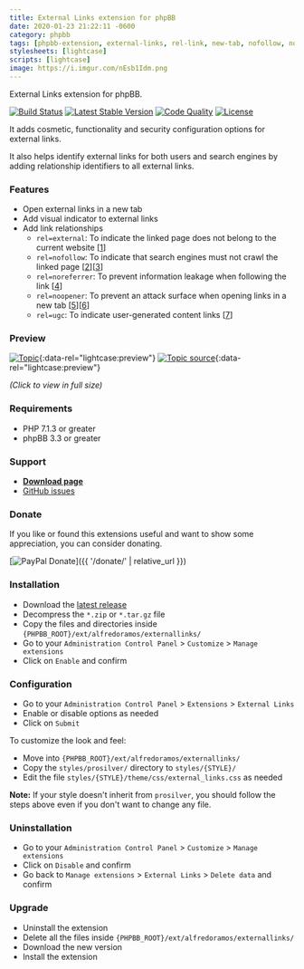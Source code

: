 ```yaml
---
title: External Links extension for phpBB
date: 2020-01-23 21:22:11 -0600
category: phpbb
tags: [phpbb-extension, external-links, rel-link, new-tab, nofollow, noreferrer, noopener, ugc]
stylesheets: [lightcase]
scripts: [lightcase]
image: https://i.imgur.com/nEsb1Idm.png
---
```

External Links extension for phpBB.

[![Build Status](https://img.shields.io/travis/com/AlfredoRamos/phpbb-ext-external-links.svg?style=flat-square)](https://travis-ci.com/AlfredoRamos/phpbb-ext-external-links)
[![Latest Stable Version](https://img.shields.io/github/tag/AlfredoRamos/phpbb-ext-external-links.svg?label=stable&style=flat-square)](https://github.com/AlfredoRamos/phpbb-ext-external-links/releases)
[![Code Quality](https://img.shields.io/codacy/grade/03ef9db9fa1d4f87a7d369f926e3b094.svg?style=flat-square)](https://app.codacy.com/app/AlfredoRamos/phpbb-ext-external-links)
[![License](https://img.shields.io/github/license/AlfredoRamos/phpbb-ext-external-links.svg?style=flat-square)](https://raw.githubusercontent.com/AlfredoRamos/phpbb-ext-external-links/master/license.txt)

It adds cosmetic, functionality and security configuration options for external links.

It also helps identify external links for both users and search engines by adding relationship identifiers to all external links.

<!-- more -->
### Features

- Open external links in a new tab
- Add visual indicator to external links
- Add link relationships
	- `rel=external`: To indicate the linked page does not belong to the current website [[1]]
	- `rel=nofollow`: To indicate that search engines must not crawl the linked page [[2]][[3]]
	- `rel=noreferrer`: To prevent information leakage when following the link [[4]]
	- `rel=noopener`: To prevent an attack surface when opening links in a new tab [[5]][[6]]
	- `rel=ugc`: To indicate user-generated content links [[7]]

[1]: https://html.spec.whatwg.org/multipage/links.html#link-type-external
[2]: https://html.spec.whatwg.org/multipage/links.html#link-type-nofollow
[3]: https://support.google.com/webmasters/answer/96569
[4]: https://html.spec.whatwg.org/multipage/links.html#link-type-noreferrer
[5]: https://mathiasbynens.github.io/rel-noopener/
[6]: https://developers.google.com/web/tools/lighthouse/audits/noopener
[7]: https://support.google.com/webmasters/answer/96569

### Preview

[![Topic](https://i.imgur.com/R008Ifeb.png)](https://i.imgur.com/R008Ife.png){:data-rel="lightcase:preview"}
[![Topic source](https://i.imgur.com/nEsb1Idb.png)](https://i.imgur.com/nEsb1Id.png){:data-rel="lightcase:preview"}

*(Click to view in full size)*

### Requirements

- PHP 7.1.3 or greater
- phpBB 3.3 or greater

### Support

- [**Download page**](https://www.phpbb.com/community/viewtopic.php?t=2538091)
- [GitHub issues](https://github.com/AlfredoRamos/phpbb-ext-external-links/issues)

### Donate

If you like or found this extensions useful and want to show some appreciation, you can consider donating.

[![PayPal Donate](https://www.paypalobjects.com/en_US/i/btn/btn_donateCC_LG.gif)]({{ '/donate/' | relative_url }})

### Installation

- Download the [latest release](https://github.com/AlfredoRamos/phpbb-ext-external-links/releases)
- Decompress the `*.zip` or `*.tar.gz` file
- Copy the files and directories inside `{PHPBB_ROOT}/ext/alfredoramos/externallinks/`
- Go to your `Administration Control Panel` > `Customize` > `Manage extensions`
- Click on `Enable` and confirm

### Configuration

- Go to your `Administration Control Panel` > `Extensions` > `External Links`
- Enable or disable options as needed
- Click on `Submit`

To customize the look and feel:

- Move into `{PHPBB_ROOT}/ext/alfredoramos/externallinks/`
- Copy the `styles/prosilver/` directory to `styles/{STYLE}/`
- Edit the file `styles/{STYLE}/theme/css/external_links.css` as needed

**Note:** If your style doesn't inherit from `prosilver`, you should follow the steps above even if you don't want to change any file.

### Uninstallation

- Go to your `Administration Control Panel` > `Customize` > `Manage extensions`
- Click on `Disable` and confirm
- Go back to `Manage extensions` > `External Links` > `Delete data` and confirm

### Upgrade

- Uninstall the extension
- Delete all the files inside `{PHPBB_ROOT}/ext/alfredoramos/externallinks/`
- Download the new version
- Install the extension
